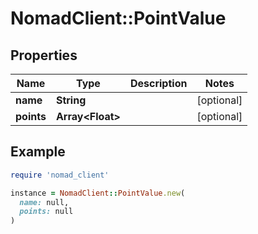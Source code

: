 # NomadClient::PointValue

## Properties

| Name | Type | Description | Notes |
| ---- | ---- | ----------- | ----- |
| **name** | **String** |  | [optional] |
| **points** | **Array&lt;Float&gt;** |  | [optional] |

## Example

```ruby
require 'nomad_client'

instance = NomadClient::PointValue.new(
  name: null,
  points: null
)
```

